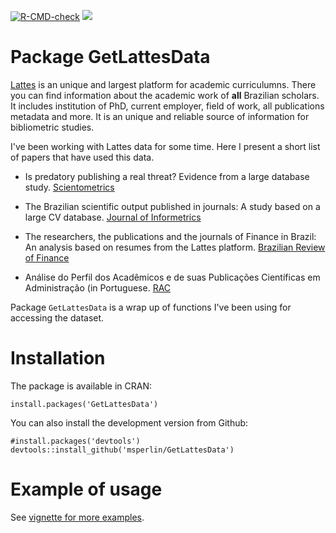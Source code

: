 <!-- badges: start -->
[![R-CMD-check](https://github.com/msperlin/GetLattesData/actions/workflows/R-CMD-check.yaml/badge.svg)](https://github.com/msperlin/GetLattesData/actions/workflows/R-CMD-check.yaml)
[![](http://cranlogs.r-pkg.org/badges/GetLattesData)](https://CRAN.R-project.org/package=GetLattesData)
<!-- badges: end -->

# Package GetLattesData

[Lattes](http://lattes.cnpq.br/) is an unique and largest platform for academic curriculumns. There you can find information about the academic work of **all** Brazilian scholars. It includes institution of PhD, current employer, field of work, all publications metadata and more. It is an unique and reliable source of information for bibliometric studies. 

I've been working with Lattes data for some time. Here I present a short list of papers that have used this data.

- Is predatory publishing a real threat? Evidence from a large database study. [Scientometrics](https://link.springer.com/article/10.1007/s11192-018-2750-6)

-  The Brazilian scientific output published in journals: A study based on a large CV database. [Journal of Informetrics](http://www.sciencedirect.com/science/article/pii/S1751157716301559)

- The researchers, the publications and the journals of Finance in Brazil: An analysis based on resumes from the Lattes platform. [Brazilian Review of Finance](http://bibliotecadigital.fgv.br/ojs/index.php/rbfin/article/view/47157)    

- Análise do Perfil dos Acadêmicos e de suas Publicações Científicas em Administração (in Portuguese. [RAC](http://www.scielo.br/scielo.php?script=sci_arttext&pid=S1415-65552017000100062)

Package `GetLattesData` is a wrap up of functions I've been using for accessing the dataset. 

# Installation

The package is available in CRAN:

```
install.packages('GetLattesData')
```
  
You can also install the development version from Github:

```
#install.packages('devtools')
devtools::install_github('msperlin/GetLattesData')
```

# Example of usage 

See [vignette for more examples](https://CRAN.R-project.org/package=GetLattesData).
